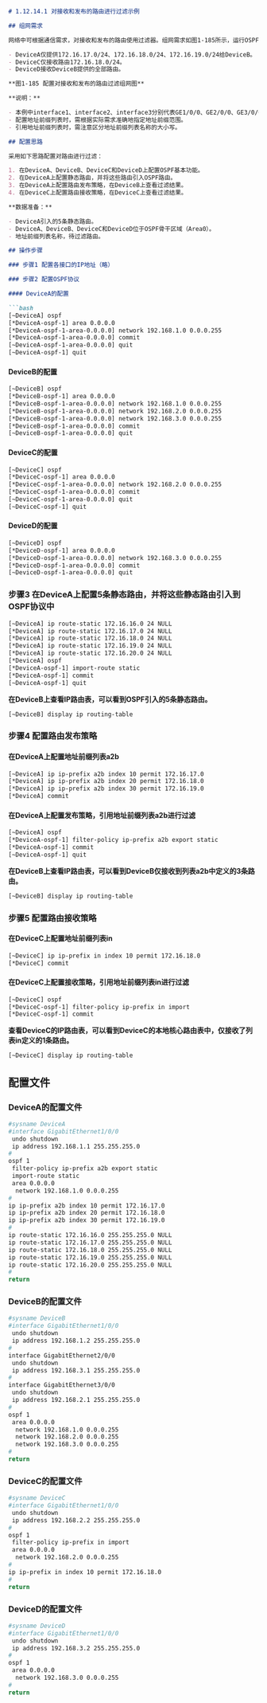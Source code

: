 ```markdown
# 1.12.14.1 对接收和发布的路由进行过滤示例

## 组网需求

网络中可根据通信需求，对接收和发布的路由使用过滤器。组网需求如图1-185所示，运行OSPF协议的网络中，DeviceA从Internet网络接收路由，并为DeviceB提供了部分Internet路由。要求：

- DeviceA仅提供172.16.17.0/24、172.16.18.0/24、172.16.19.0/24给DeviceB。
- DeviceC仅接收路由172.16.18.0/24。
- DeviceD接收DeviceB提供的全部路由。

**图1-185 配置对接收和发布的路由过滤组网图**

**说明：**

- 本例中interface1、interface2、interface3分别代表GE1/0/0、GE2/0/0、GE3/0/0。
- 配置地址前缀列表时，需根据实际需求准确地指定地址前缀范围。
- 引用地址前缀列表时，需注意区分地址前缀列表名称的大小写。

## 配置思路

采用如下思路配置对路由进行过滤：

1. 在DeviceA、DeviceB、DeviceC和DeviceD上配置OSPF基本功能。
2. 在DeviceA上配置静态路由，并将这些路由引入OSPF路由。
3. 在DeviceA上配置路由发布策略，在DeviceB上查看过滤结果。
4. 在DeviceC上配置路由接收策略，在DeviceC上查看过滤结果。

**数据准备：**

- DeviceA引入的5条静态路由。
- DeviceA、DeviceB、DeviceC和DeviceD位于OSPF骨干区域（Area0）。
- 地址前缀列表名称，待过滤路由。

## 操作步骤

### 步骤1 配置各接口的IP地址（略）

### 步骤2 配置OSPF协议

#### DeviceA的配置

```bash
[~DeviceA] ospf
[*DeviceA-ospf-1] area 0.0.0.0
[*DeviceA-ospf-1-area-0.0.0.0] network 192.168.1.0 0.0.0.255
[*DeviceA-ospf-1-area-0.0.0.0] commit
[~DeviceA-ospf-1-area-0.0.0.0] quit
[~DeviceA-ospf-1] quit
```

#### DeviceB的配置

```bash
[~DeviceB] ospf
[*DeviceB-ospf-1] area 0.0.0.0
[*DeviceB-ospf-1-area-0.0.0.0] network 192.168.1.0 0.0.0.255
[*DeviceB-ospf-1-area-0.0.0.0] network 192.168.2.0 0.0.0.255
[*DeviceB-ospf-1-area-0.0.0.0] network 192.168.3.0 0.0.0.255
[*DeviceB-ospf-1-area-0.0.0.0] commit
[~DeviceB-ospf-1-area-0.0.0.0] quit
```

#### DeviceC的配置

```bash
[~DeviceC] ospf
[*DeviceC-ospf-1] area 0.0.0.0
[*DeviceC-ospf-1-area-0.0.0.0] network 192.168.2.0 0.0.0.255
[*DeviceC-ospf-1-area-0.0.0.0] commit
[~DeviceC-ospf-1-area-0.0.0.0] quit
[~DeviceC-ospf-1] quit
```

#### DeviceD的配置

```bash
[~DeviceD] ospf
[*DeviceD-ospf-1] area 0.0.0.0
[*DeviceD-ospf-1-area-0.0.0.0] network 192.168.3.0 0.0.0.255
[*DeviceD-ospf-1-area-0.0.0.0] commit
[~DeviceD-ospf-1-area-0.0.0.0] quit
```

### 步骤3 在DeviceA上配置5条静态路由，并将这些静态路由引入到OSPF协议中

```bash
[~DeviceA] ip route-static 172.16.16.0 24 NULL
[*DeviceA] ip route-static 172.16.17.0 24 NULL
[*DeviceA] ip route-static 172.16.18.0 24 NULL
[*DeviceA] ip route-static 172.16.19.0 24 NULL
[*DeviceA] ip route-static 172.16.20.0 24 NULL
[*DeviceA] ospf
[*DeviceA-ospf-1] import-route static
[*DeviceA-ospf-1] commit
[~DeviceA-ospf-1] quit
```

**在DeviceB上查看IP路由表，可以看到OSPF引入的5条静态路由。**

```bash
[~DeviceB] display ip routing-table
```

### 步骤4 配置路由发布策略

#### 在DeviceA上配置地址前缀列表a2b

```bash
[~DeviceA] ip ip-prefix a2b index 10 permit 172.16.17.0
[*DeviceA] ip ip-prefix a2b index 20 permit 172.16.18.0
[*DeviceA] ip ip-prefix a2b index 30 permit 172.16.19.0
[*DeviceA] commit
```

#### 在DeviceA上配置发布策略，引用地址前缀列表a2b进行过滤

```bash
[~DeviceA] ospf
[*DeviceA-ospf-1] filter-policy ip-prefix a2b export static
[*DeviceA-ospf-1] commit
[~DeviceA-ospf-1] quit
```

**在DeviceB上查看IP路由表，可以看到DeviceB仅接收到列表a2b中定义的3条路由。**

```bash
[~DeviceB] display ip routing-table
```

### 步骤5 配置路由接收策略

#### 在DeviceC上配置地址前缀列表in

```bash
[~DeviceC] ip ip-prefix in index 10 permit 172.16.18.0
[*DeviceC] commit
```

#### 在DeviceC上配置接收策略，引用地址前缀列表in进行过滤

```bash
[~DeviceC] ospf
[*DeviceC-ospf-1] filter-policy ip-prefix in import
[*DeviceC-ospf-1] commit
```

**查看DeviceC的IP路由表，可以看到DeviceC的本地核心路由表中，仅接收了列表in定义的1条路由。**

```bash
[~DeviceC] display ip routing-table
```

## 配置文件

### DeviceA的配置文件

```bash
#sysname DeviceA
#interface GigabitEthernet1/0/0
 undo shutdown
 ip address 192.168.1.1 255.255.255.0
#
ospf 1
 filter-policy ip-prefix a2b export static
 import-route static
 area 0.0.0.0
  network 192.168.1.0 0.0.0.255
#
ip ip-prefix a2b index 10 permit 172.16.17.0
ip ip-prefix a2b index 20 permit 172.16.18.0
ip ip-prefix a2b index 30 permit 172.16.19.0
#
ip route-static 172.16.16.0 255.255.255.0 NULL
ip route-static 172.16.17.0 255.255.255.0 NULL
ip route-static 172.16.18.0 255.255.255.0 NULL
ip route-static 172.16.19.0 255.255.255.0 NULL
ip route-static 172.16.20.0 255.255.255.0 NULL
#
return
```

### DeviceB的配置文件

```bash
#sysname DeviceB
#interface GigabitEthernet1/0/0
 undo shutdown
 ip address 192.168.1.2 255.255.255.0
#
interface GigabitEthernet2/0/0
 undo shutdown
 ip address 192.168.3.1 255.255.255.0
#
interface GigabitEthernet3/0/0
 undo shutdown
 ip address 192.168.2.1 255.255.255.0
#
ospf 1
 area 0.0.0.0
  network 192.168.1.0 0.0.0.255
  network 192.168.2.0 0.0.0.255
  network 192.168.3.0 0.0.0.255
#
return
```

### DeviceC的配置文件

```bash
#sysname DeviceC
#interface GigabitEthernet1/0/0
 undo shutdown
 ip address 192.168.2.2 255.255.255.0
#
ospf 1
 filter-policy ip-prefix in import
 area 0.0.0.0
  network 192.168.2.0 0.0.0.255
#
ip ip-prefix in index 10 permit 172.16.18.0
#
return
```

### DeviceD的配置文件

```bash
#sysname DeviceD
#interface GigabitEthernet1/0/0
 undo shutdown
 ip address 192.168.3.2 255.255.255.0
#
ospf 1
 area 0.0.0.0
  network 192.168.3.0 0.0.0.255
#
return
```
```